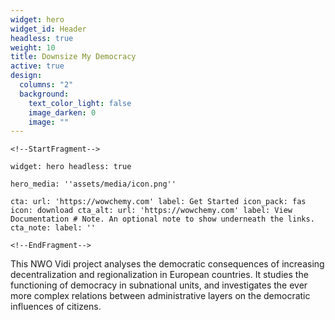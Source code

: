 ```yaml
---
widget: hero
widget_id: Header
headless: true
weight: 10
title: Downsize My Democracy
active: true
design:
  columns: "2"
  background:
    text_color_light: false
    image_darken: 0
    image: ""
---
```

`<!--StartFragment-->`

`widget: hero headless: true `

`hero_media: ''assets/media/icon.png'' `

`cta: url: 'https://wowchemy.com' label: Get Started icon_pack: fas icon: download cta_alt: url: 'https://wowchemy.com' label: View Documentation # Note. An optional note to show underneath the links. cta_note: label: ''`

`<!--EndFragment-->`

This NWO Vidi project analyses the democratic consequences of increasing decentralization and regionalization in European countries. It studies the functioning of democracy in subnational units, and investigates the ever more complex relations between administrative layers on the democratic influences of citizens.
